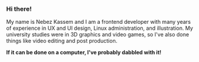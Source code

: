 ### Hi there!

My name is Nebez Kassem and I am a frontend developer with many years of experience in UX and UI design, Linux administration, and illustration.
My university studies were in 3D graphics and video games, so I've also done things like video editing and post production.

**If it can be done on a computer, I've probably dabbled with it!**

<!--
**nabaxo/nabaxo** is a ✨ _special_ ✨ repository because its `README.md` (this file) appears on your GitHub profile.

Here are some ideas to get you started:

- 🔭 I’m currently working on ...
- 🌱 I’m currently learning ...
- 👯 I’m looking to collaborate on ...
- 🤔 I’m looking for help with ...
- 💬 Ask me about ...
- 📫 How to reach me: ...
- 😄 Pronouns: ...
- ⚡ Fun fact: ...
-->
